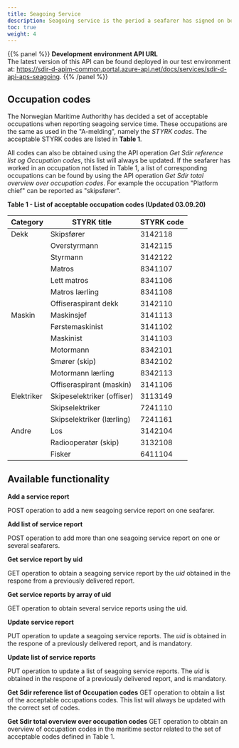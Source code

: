 ```yaml
---
title: Seagoing Service
description: Seagoing service is the period a seafarer has signed on board a ship and is used as the basis for issuance of certificates. As a shipowner the Seagoing API is used to register seagoing service on a specific seafarer or several seafarers. Seagoing service is accepted when the sender is a ship owner, or an appointed representative i.e Master and Chief Engineer. 
toc: true 
weight: 4
---
```


{{% panel %}}
**Development environment API URL** <br>
The latest version of this API can be found deployed in our test environment at: https://sdir-d-apim-common.portal.azure-api.net/docs/services/sdir-d-api-aps-seagoing.
{{% /panel %}}

## Occupation codes
The Norwegian Maritime Authorithy has decided a set of acceptable occupations when reporting seagoing service time. These occupations are the same as used in the "A-melding", namely the *STYRK codes*. The acceptable STYRK codes are listed in **Table 1**. 

All codes can also be obtained using the API operation *Get Sdir reference list og Occupation codes*, this list will always be updated. If the seafarer has worked in an occupation not listed in Table 1, a list of corresponding occupations can be found by using the API operation *Get Sdir total overview over occupation codes*. For example the occupation "Platform chief" can be reported as "skipsfører".  


**Table 1 - List of acceptable occupation codes (Updated 03.09.20)**

| Category   | STYRK title                | STYRK code |
|------------|----------------------------|------------|
| Dekk       | Skipsfører                 | 3142118    |
|            | Overstyrmann               | 3142115    |
|            | Styrmann                   | 3142122    |
|            | Matros                     | 8341107    |
|            | Lett matros                | 8341106    |
|            | Matros lærling             | 8341108    |
|            | Offiseraspirant dekk       | 3142110    |
| Maskin     | Maskinsjef                 | 3141113    |
|            | Førstemaskinist            | 3141102    |
|            | Maskinist                  | 3141103    |
|            | Motormann                  | 8342101    |
|            | Smører (skip)              | 8342102    |
|            | Motormann lærling          | 8342113    |
|            | Offiseraspirant (maskin)   | 3141106    |
| Elektriker | Skipeselektriker (offiser) | 3113149    |
|            | Skipselektriker            | 7241110    |
|            | Skipselektriker (lærling)  | 7241161    |
| Andre      | Los                        | 3142104    |
|            | Radiooperatør (skip)       | 3132108    |
|            | Fisker                     | 6411104    |

## Available functionality 

**Add a service report**

POST operation to add a new seagoing service report on one seafarer. 

**Add list of service report**

POST operation to add more than one seagoing service report on one or several seafarers. 

**Get service report by uid**

GET operation to obtain a seagoing service report by the *uid* obtained in the respone from a previously delivered report.

**Get service reports by array of uid**

GET operation to obtain several service reports using the uid. 

**Update service report**

PUT operation to update a seagoing service reports. The *uid* is obtained in the respone of a previously delivered report, and is mandatory.

**Update list of service reports** 

PUT operation to update a list of seagoing service reports. The *uid* is obtained in the respone of a previously delivered report, and is mandatory.

**Get Sdir reference list of Occupation codes**
GET operation to obtain a list of the acceptable occupations codes. This list will always be updated with the correct set of codes. 

**Get Sdir total overview over occupation codes**
GET operation to obtain an overview of occupation codes in the maritime sector related to the set of acceptable codes defined in Table 1. 








